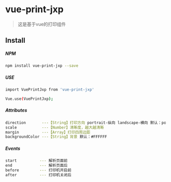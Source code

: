 # vue-print-jxp

> 这是基于vue的打印组件

## Install

##### NPM

``` bash
npm install vue-print-jxp --save
```
##### USE
``` bash
import VuePrintJxp from 'vue-print-jxp'

Vue.use(VuePrintJxp);
```

##### Attributes
``` bash
direction       ---【String】打印方向 portrait-纵向 landscape-横向 默认：portrait
scale           ---【Number】清晰度，越大越清晰
margin          ---【Array】打印四周边距
backgroundColor ---【String】背景 默认：#FFFFFF
```

##### Events
``` bash
start          --- 解析页面前
end            --- 解析页面后
before         --- 打印机开启前
after          --- 打印机关闭后
```
